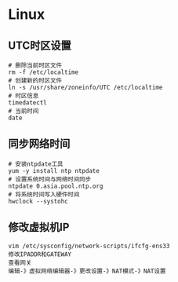 # Linux

## UTC时区设置

~~~ 
# 删除当前时区文件
rm -f /etc/localtime
# 创建新的时区文件
ln -s /usr/share/zoneinfo/UTC /etc/localtime
# 时区信息
timedatectl
# 当前时间
date
~~~

## 同步网络时间

~~~
# 安装ntpdate工具
yum -y install ntp ntpdate
# 设置系统时间与网络时间同步
ntpdate 0.asia.pool.ntp.org
# 将系统时间写入硬件时间
hwclock --systohc
~~~

## 修改虚拟机IP

~~~
vim /etc/sysconfig/network-scripts/ifcfg-ens33
修改IPADDR和GATEWAY
查看网关
编辑-》虚拟网络编辑器-》更改设置-》NAT模式-》NAT设置
~~~



